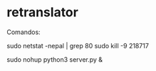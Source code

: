 # retranslator

Comandos:

sudo netstat -nepal | grep 80
sudo kill -9 218717

sudo nohup python3 server.py &
